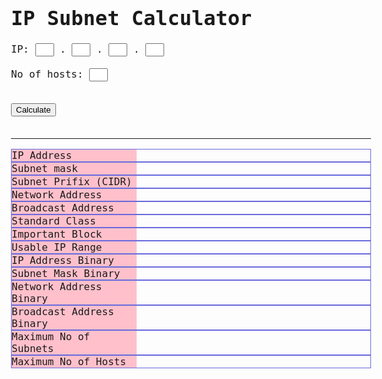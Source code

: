 
<html>
<head>
<title>IP Subnet Calculator</title>
<style>
body {
font-family:monospace;
font-size:16px;
}
.addr {
width:30px;
}
.result {
border-top: 1px solid #6a6ade;
border-bottom: 1px solid #6a6ade;
border-left: 1px solid #6a6ade;
border-right: 1px solid #6a6ade;
}
.result .label {
display:inline-block;
width:200px;
background:pink;
}
</style>
</head>
<body>
<h1>IP Subnet Calculator</h1>
IP:
<input type='text' class='addr' id='q1'> .
<input type='text' class='addr' id='q2'> .
<input type='text' class='addr' id='q3'> .
<input type='text' class='addr' id='q4'>
<br><br>
No of hosts:
<input type='text' class='addr' id='hostNum'>

<input type='hidden' class='addr' id='subnetNum'>
<br><br>

<button onclick='calculate();'>Calculate</button><br><br>
<hr>
<div class='result'>
<span class=label>IP Address </span>
<span class=value id=resIP></span>
</div>
<div class='result'>
<span class=label>Subnet mask </span>
<span class=value id=resMask></span>
</div>
<div class='result'>
<span class=label>Subnet Prifix (CIDR) </span>
<span class=value id=resSubnetId></span>
</div>
<div class='result'>
<span class=label>Network Address </span>
<span class=value id=resNet></span>
</div>
<div class='result'>
<span class=label>Broadcast Address </span>
<span class=value id=resBC></span>
</div>
<div class='result'>
<span class=label>Standard Class </span>
<span class=value id=resClass></span>
</div>
<div class='result'>
<span class=label>Important Block </span>
<span class=value id=resImportantBlock></span>
</div>
<div class='result'>
<span class=label>Usable IP Range </span>
<span class=value id=resRange></span>
</div>
<div class='result'>
<span class=label>IP Address Binary </span>
<span class=value id=resBinIP></span>
</div>
<div class='result'>
<span class=label>Subnet Mask Binary </span>
<span class=value id=resBinMask></span>
</div>
<div class='result'>
<span class=label>Network Address Binary</span>
<span class=value id=resBinNet></span>
</div>
<div class='result'>
<span class=label>Broadcast Address Binary</span>
<span class=value id=resBinBC></span>
</div>
<div class='result'>
<span class=label>Maximum No of Subnets</span>
<span class=value id=resMaxNet></span>
</div>
<div class='result'>
<span class=label>Maximum No of Hosts</span>
<span class=value id=resMaxHost></span>
</div>
</body>
<script type='text/javascript'>
function calculate(){
//get values from input box
var q1=document.getElementById('q1').value;
var q2=document.getElementById('q2').value;
var q3=document.getElementById('q3').value;
var q4=document.getElementById('q4').value;
//var cidr=document.getElementById('cidr').value;
var netNum=document.getElementById('subnetNum').value;
var hostNum=document.getElementById('hostNum').value;

//guessing netmask by # of host
var hostNumDbg=0;
for(var i=32;i>=0;i--){
if(hostNum >= Math.pow(2,i)){
//hostNumDbg=Math.pow(2,i+1);
hostNumDbg=32-(i+1);
break;
}
}
var cidr=hostNumDbg;


//validate input value
if(
(q1>=0 && q1<=255) &&
(q2>=0 && q2<=255) &&
(q3>=0 && q3<=255) &&
(q4>=0 && q4<=255) &&
(cidr>=0 && cidr<=32)
){
//display IP address
document.getElementById('resIP').innerHTML=q1 + "." + q2 + "." + q3 + "." + q4;

//get IP Address binaries
var ipBin={};
ipBin[1]=String("00000000"+parseInt(q1,10).toString(2)).slice(-8);
ipBin[2]=String("00000000"+parseInt(q2,10).toString(2)).slice(-8);

 

ipBin[3]=String("00000000"+parseInt(q3,10).toString(2)).slice(-8);
ipBin[4]=String("00000000"+parseInt(q4,10).toString(2)).slice(-8);

//decide standart class

var standartClass="";
if(q1<=126) {
standartClass="A";
}else if (q1==127) {
standartClass="loopback IP"
}else if (q1>=128 && q1<=191) {
standartClass="B";
}else if (q1>=192 && q1<=223) {
standartClass="C";
}else if (q1>=224 && q1<=239) {
standartClass="D (Multicast Address)";
}else if (q1>=240 && q1<=225) {
standartClass="E (Experimental)";
}else {
standartClass="Out of range";
}

//netmask
var mask=cidr;
var importantBlock=Math.ceil(mask/8);
var importantBlockBinary=ipBin[importantBlock];
var maskBinaryBlockCount=mask%8;
if(maskBinaryBlockCount==0)importantBlock++;
var maskBinaryBlock="";
var maskBlock="";
for(var i=1;i<=8;i++){
if(maskBinaryBlockCount>=i){
maskBinaryBlock+="1";
}else{
maskBinaryBlock+="0";
}
}
//convert binary mask block to decimal
maskBlock=parseInt(maskBinaryBlock,2);

//net & broadcast addr
var netBlockBinary="";
var bcBlockBinary="";
for(var i=1;i<=8;i++){
if(maskBinaryBlock.substr(i-1,1)=="1"){
netBlockBinary+=importantBlockBinary.substr(i-1,1);
bcBlockBinary+=importantBlockBinary.substr(i-1,1);
}else{
netBlockBinary+="0";
bcBlockBinary+="1";
}
}

//put everything together, create a string container variables
var mask="";
var maskBinary="";
var net="";
var bc="";
var netBinary="";
var bcBinary="";
var rangeA="";
var rangeB="";
//loop to put whole strings block together
for(var i=1;i<=4;i++){
if(importantBlock>i) {
//blocks before the important block.
mask+="255";
maskBinary+="11111111";
netBinary+=ipBin[i];
bcBinary+=ipBin[i];
net+=parseInt(ipBin[i],2);
bc+=parseInt(ipBin[i],2);
rangeA+=parseInt(ipBin[i],2);
rangeB+=parseInt(ipBin[i],2);
}else if (importantBlock==i) {
//the important block.
mask+=maskBlock;
maskBinary+=maskBinaryBlock;
netBinary+=netBlockBinary;
bcBinary+=bcBlockBinary;
net+=parseInt(netBlockBinary,2);
bc+=parseInt(bcBlockBinary,2);
rangeA+=(parseInt(netBlockBinary,2)+1);
rangeB+=(parseInt(bcBlockBinary,2)-1);
}else {
//block after the important block.
mask+=0;
maskBinary+="00000000";
netBinary+="00000000";
bcBinary+="11111111";
net+="0";
bc+="255";
rangeA+=0;
rangeB+=255;
}
//add . separator except the last block
if(i<4){
mask+=".";
maskBinary+=".";
netBinary+=".";
bcBinary+=".";
net+=".";
bc+=".";
rangeA+=".";
rangeB+=".";
}
}

//additional : count maximum host, maximum net and current subnets
var binaryHost="";
for(var i=(31-cidr);i>=0;i--){
binaryHost=binaryHost+"1";
}
var maxHost=parseInt(binaryHost,2);
var binarySubnet="";
for(var i=cidr;i>=0;i--){
binarySubnet=binarySubnet+"1";
}
var maxSubnet=parseInt(binarySubnet,2);
var binaryCurrentSubnetBlock="";
for(var i=maskBinaryBlockCount;i>=0;i--){
binaryCurrentSubnetBlock=binaryCurrentSubnetBlock+"1";
}
var maxCurrentSubnetBlock=parseInt(binaryCurrentSubnetBlock,2);

//write the results to the page.
document.getElementById('resMask').innerHTML=mask;
document.getElementById('resNet').innerHTML=net;
document.getElementById('resBC').innerHTML=bc;
document.getElementById('resRange').innerHTML=rangeA + " - " + rangeB;
document.getElementById('resBinIP').innerHTML=ipBin[1]+"."+ipBin[2]+"."+ipBin[3]+"."+ipBin[4];

 

document.getElementById('resBinMask').innerHTML=maskBinary;
document.getElementById('resBinNet').innerHTML=netBinary;
document.getElementById('resBinBC').innerHTML=bcBinary;
document.getElementById('resClass').innerHTML=standartClass;
document.getElementById('resSubnetId').innerHTML=cidr;
document.getElementById('resMaxHost').innerHTML=maxHost+" possible host(s) in current subnet";
document.getElementById('resMaxNet').innerHTML=maxSubnet+" of total possible subnet, "+maxCurrentSubnetBlock+" possible subnet in current block";
document.getElementById('resImportantBlock').innerHTML=importantBlock;
}else{
alert("invalid value");
}

}
</script>
</html>
